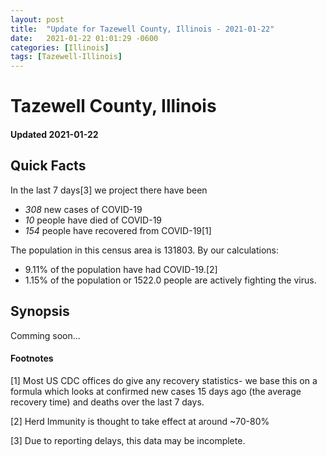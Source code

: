 ```yaml
---
layout: post
title:  "Update for Tazewell County, Illinois - 2021-01-22"
date:   2021-01-22 01:01:29 -0600
categories: [Illinois]
tags: [Tazewell-Illinois]
---
```


# Tazewell County, Illinois
#### Updated 2021-01-22

## Quick Facts

In the last 7 days[3] we project there have been
- *308* new cases of COVID-19
- *10* people have died of COVID-19
- *154* people have recovered from COVID-19[1]

The population in this census area is 131803. By our calculations:
- 9.11% of the population have had COVID-19.[2]
- 1.15% of the population or 1522.0 people are actively fighting the virus.

## Synopsis

Comming soon...


#### Footnotes

[1] Most US CDC offices do give any recovery statistics- we base this on a formula which looks at confirmed new cases
15 days ago (the average recovery time) and deaths over the last 7 days.

[2] Herd Immunity is thought to take effect at around ~70-80%

[3] Due to reporting delays, this data may be incomplete.
 
    